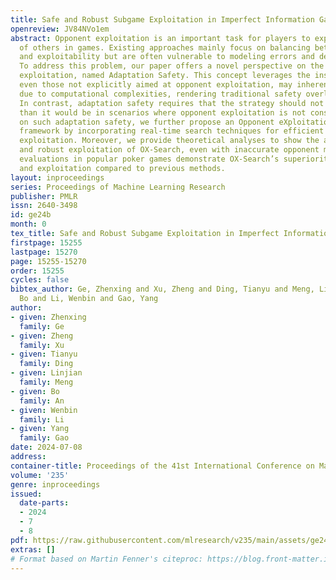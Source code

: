 ```yaml
---
title: Safe and Robust Subgame Exploitation in Imperfect Information Games
openreview: JV84NVo1em
abstract: Opponent exploitation is an important task for players to exploit the weaknesses
  of others in games. Existing approaches mainly focus on balancing between exploitation
  and exploitability but are often vulnerable to modeling errors and deceptive adversaries.
  To address this problem, our paper offers a novel perspective on the safety of opponent
  exploitation, named Adaptation Safety. This concept leverages the insight that strategies,
  even those not explicitly aimed at opponent exploitation, may inherently be exploitable
  due to computational complexities, rendering traditional safety overly rigorous.
  In contrast, adaptation safety requires that the strategy should not be more exploitable
  than it would be in scenarios where opponent exploitation is not considered. Building
  on such adaptation safety, we further propose an Opponent eXploitation Search (OX-Search)
  framework by incorporating real-time search techniques for efficient online opponent
  exploitation. Moreover, we provide theoretical analyses to show the adaptation safety
  and robust exploitation of OX-Search, even with inaccurate opponent models. Empirical
  evaluations in popular poker games demonstrate OX-Search’s superiority in both exploitability
  and exploitation compared to previous methods.
layout: inproceedings
series: Proceedings of Machine Learning Research
publisher: PMLR
issn: 2640-3498
id: ge24b
month: 0
tex_title: Safe and Robust Subgame Exploitation in Imperfect Information Games
firstpage: 15255
lastpage: 15270
page: 15255-15270
order: 15255
cycles: false
bibtex_author: Ge, Zhenxing and Xu, Zheng and Ding, Tianyu and Meng, Linjian and An,
  Bo and Li, Wenbin and Gao, Yang
author:
- given: Zhenxing
  family: Ge
- given: Zheng
  family: Xu
- given: Tianyu
  family: Ding
- given: Linjian
  family: Meng
- given: Bo
  family: An
- given: Wenbin
  family: Li
- given: Yang
  family: Gao
date: 2024-07-08
address:
container-title: Proceedings of the 41st International Conference on Machine Learning
volume: '235'
genre: inproceedings
issued:
  date-parts:
  - 2024
  - 7
  - 8
pdf: https://raw.githubusercontent.com/mlresearch/v235/main/assets/ge24b/ge24b.pdf
extras: []
# Format based on Martin Fenner's citeproc: https://blog.front-matter.io/posts/citeproc-yaml-for-bibliographies/
---
```

